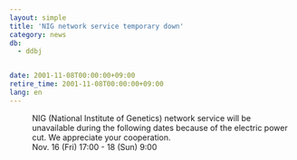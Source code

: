 ```yaml
---
layout: simple
title: 'NIG network service temporary down'
category: news
db:
  - ddbj


date: 2001-11-08T00:00:00+09:00
retire_time: 2001-11-08T00:00:00+09:00
lang: en
---
```


<dd>NIG (National Institute of Genetics) network service will be unavailable during the following dates because of the electric power cut. We appreciate your cooperation.<br>
<dd>Nov. 16 (Fri) 17:00 - 18 (Sun) 9:00</dd>
</dd>
